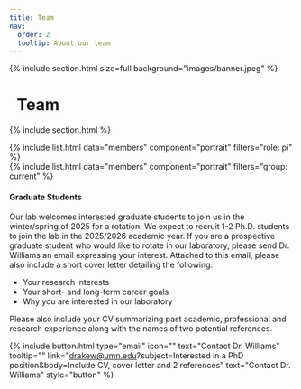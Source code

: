 ```yaml
---
title: Team
nav:
  order: 2
  tooltip: About our team
---
```

{% include section.html size=full background="images/banner.jpeg" %}
# <i class="fa-solid fa-users"></i>&nbsp;&nbsp;Team

{% include section.html %}

{%
  include list.html
  data="members"
  component="portrait"
  filters="role: pi"
%}   
{%
  include list.html
  data="members"
  component="portrait"
  filters="group: current"
%}

#### Graduate Students

Our lab welcomes interested graduate students to join us in the winter/spring of 2025 for a rotation. We expect to recruit 1-2 Ph.D. students to join the lab in the 2025/2026 academic year. If you are a prospective graduate student who would like to rotate in our laboratory, please send Dr. Williams an email expressing your interest. Attached to this email, please also include a short cover letter detailing the following:

- Your research interests
- Your short- and long-term career goals 
- Why you are interested in our laboratory

Please also include your CV summarizing past academic, professional and research experience along with the names of two potential references.

{%
  include button.html
  type="email"
  icon=""
  text="Contact Dr. Williams"
  tooltip=""
  link="drakew@umn.edu?subject=Interested in a PhD position&body=Include CV, cover letter and 2 references" text="Contact Dr. Williams"
  style="button"
%}

